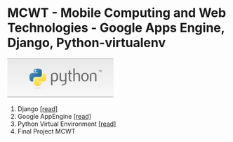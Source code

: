 # MCWT - Mobile Computing and Web Technologies - Google Apps Engine, Django, Python-virtualenv
![alt img](https://github.com/syaifulahdan/MCWT/blob/master/Python-virtualenv/image/Screenshot%20from%202016-04-17%2014:09:06.png)
1.  Django [[read]](https://github.com/syaifulahdan/MCWT/tree/master/Django) 
2.  Google AppEngine [[read]](https://github.com/syaifulahdan/MCWT/tree/master/GAE)
3.  Python Virtual Environment [[read]](https://github.com/syaifulahdan/MCWT/tree/master/Python-virtualenv)
4.  Final Project MCWT

